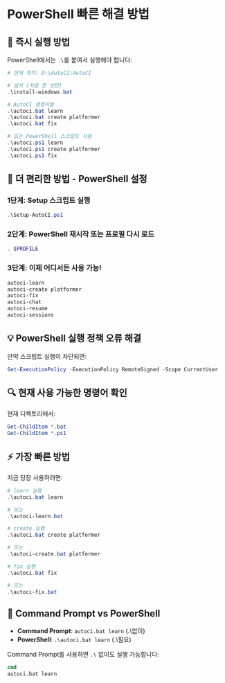# PowerShell 빠른 해결 방법

## 🚀 즉시 실행 방법

PowerShell에서는 `.\`를 붙여서 실행해야 합니다:

```powershell
# 현재 위치: D:\AutoCI\AutoCI

# 설치 (처음 한 번만)
.\install-windows.bat

# AutoCI 명령어들
.\autoci.bat learn
.\autoci.bat create platformer
.\autoci.bat fix

# 또는 PowerShell 스크립트 사용
.\autoci.ps1 learn
.\autoci.ps1 create platformer
.\autoci.ps1 fix
```

## 🎯 더 편리한 방법 - PowerShell 설정

### 1단계: Setup 스크립트 실행
```powershell
.\Setup-AutoCI.ps1
```

### 2단계: PowerShell 재시작 또는 프로필 다시 로드
```powershell
. $PROFILE
```

### 3단계: 이제 어디서든 사용 가능!
```powershell
autoci-learn
autoci-create platformer
autoci-fix
autoci-chat
autoci-resume
autoci-sessions
```

## 💡 PowerShell 실행 정책 오류 해결

만약 스크립트 실행이 차단되면:
```powershell
Set-ExecutionPolicy -ExecutionPolicy RemoteSigned -Scope CurrentUser
```

## 🔍 현재 사용 가능한 명령어 확인

현재 디렉토리에서:
```powershell
Get-ChildItem *.bat
Get-ChildItem *.ps1
```

## ⚡ 가장 빠른 방법

지금 당장 사용하려면:
```powershell
# learn 실행
.\autoci.bat learn

# 또는
.\autoci-learn.bat

# create 실행  
.\autoci.bat create platformer

# 또는
.\autoci-create.bat platformer

# fix 실행
.\autoci.bat fix

# 또는
.\autoci-fix.bat
```

## 📌 Command Prompt vs PowerShell

- **Command Prompt**: `autoci.bat learn` (.\없이)
- **PowerShell**: `.\autoci.bat learn` (.\필요)

Command Prompt를 사용하면 `.\` 없이도 실행 가능합니다:
```cmd
cmd
autoci.bat learn
```